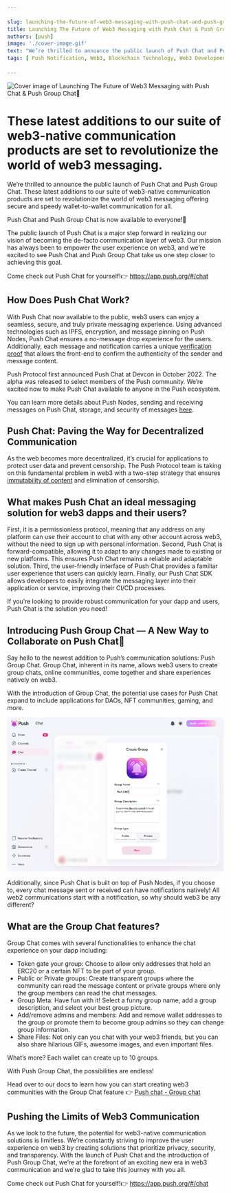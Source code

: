 ```yaml
---

slug: launching-the-future-of-web3-messaging-with-push-chat-and-push-group-chat
title: Launching The Future of Web3 Messaging with Push Chat & Push Group Chat🚀
authors: [push]
image: './cover-image.gif'
text: "We’re thrilled to announce the public launch of Push Chat and Push Group Chat. These latest additions to our suite of web3-native communication products are set to revolutionize the world of web3 messaging offering secure and speedy wallet-to-wallet communication for all."
tags: [ Push Notification, Web3, Blockchain Technology, Web3 Development ]

---
```


![Cover image of Launching The Future of Web3 Messaging with Push Chat & Push Group Chat🚀](./cover-image.gif)
<!--truncate-->

<!--customheaderpoint-->
# These latest additions to our suite of web3-native communication products are set to revolutionize the world of web3 messaging.<br/>

We’re thrilled to announce the public launch of Push Chat and Push Group Chat. These latest additions to our suite of web3-native communication products are set to revolutionize the world of web3 messaging offering secure and speedy wallet-to-wallet communication for all.


Push Chat and Push Group Chat is now available to everyone!💪

The public launch of Push Chat is a major step forward in realizing our vision of becoming the de-facto communication layer of web3. Our mission has always been to empower the user experience on web3, and we’re excited to see Push Chat and Push Group Chat take us one step closer to achieving this goal.

Come check out Push Chat for yourself!👉 https://app.push.org/#/chat

## How Does Push Chat Work?
With Push Chat now available to the public, web3 users can enjoy a seamless, secure, and truly private messaging experience. Using advanced technologies such as IPFS, encryption, and message pinning on Push Nodes, Push Chat ensures a no-message drop experience for the users. Additionally, each message and notification carries a unique [verification proof](https://github.com/push-protocol/PIPs/tree/main/definitions/Standard/PRC/Notification) that allows the front-end to confirm the authenticity of the sender and message content.

Push Protocol first announced Push Chat at Devcon in October 2022. The alpha was released to select members of the Push community. We’re excited now to make Push Chat available to anyone in the Push ecosystem.

You can learn more details about Push Nodes, sending and receiving messages on Push Chat, storage, and security of messages [here](https://medium.com/push-protocol/were-still-pushing-a-deeper-look-into-push-chat-90fdea8d9e8e).

## Push Chat: Paving the Way for Decentralized Communication
As the web becomes more decentralized, it’s crucial for applications to protect user data and prevent censorship. The Push Protocol team is taking on this fundamental problem in web3 with a two-step strategy that ensures [immutability of content](https://github.com/push-protocol/PIPs/tree/main/definitions/Standard/PRC/Notification) and elimination of censorship.

## What makes Push Chat an ideal messaging solution for web3 dapps and their users?
First, it is a permissionless protocol, meaning that any address on any platform can use their account to chat with any other account across web3, without the need to sign up with personal information. Second, Push Chat is forward-compatible, allowing it to adapt to any changes made to existing or new platforms. This ensures Push Chat remains a reliable and adaptable solution. Third, the user-friendly interface of Push Chat provides a familiar user experience that users can quickly learn. Finally, our Push Chat SDK allows developers to easily integrate the messaging layer into their application or service, improving their CI/CD processes.

If you’re looking to provide robust communication for your dapp and users, Push Chat is the solution you need!

## Introducing Push Group Chat — A New Way to Collaborate on Push Chat🤝
Say hello to the newest addition to Push’s communication solutions: Push Group Chat. Group Chat, inherent in its name, allows web3 users to create group chats, online communities, come together and share experiences natively on web3.

With the introduction of Group Chat, the potential use cases for Push Chat expand to include applications for DAOs, NFT communities, gaming, and more.

![GroupChat](./image-1.png)

Additionally, since Push Chat is built on top of Push Nodes, if you choose to, every chat message sent or received can have notifications natively! All web2 communications start with a notification, so why should web3 be any different?

## What are the Group Chat features?
Group Chat comes with several functionalities to enhance the chat experience on your dapp including:

- Token gate your group: Choose to allow only addresses that hold an ERC20 or a certain NFT to be part of your group.
- Public or Private groups: Create transparent groups where the community can read the message content or private groups where only the group members can read the chat messages.
- Group Meta: Have fun with it! Select a funny group name, add a group description, and select your best group picture.
- Add/remove admins and members: Add and remove wallet addresses to the group or promote them to become group admins so they can change group information.
- Share Files: Not only can you chat with your web3 friends, but you can also share hilarious GIFs, awesome images, and even important files.

What’s more? Each wallet can create up to 10 groups.

With Push Group Chat, the possibilities are endless!

Head over to our docs to learn how you can start creating web3 communities with the Group Chat feature 👉 [Push chat - Group chat](/docs/chat/build/create-group/ "Create groups for your community using Push group chat!")

## Pushing the Limits of Web3 Communication
As we look to the future, the potential for web3-native communication solutions is limitless. We’re constantly striving to improve the user experience on web3 by creating solutions that prioritize privacy, security, and transparency. With the launch of Push Chat and the introduction of Push Group Chat, we’re at the forefront of an exciting new era in web3 communication and we’re glad to take this journey with you all.

Come check out Push Chat for yourself!👉 https://app.push.org/#/chat

